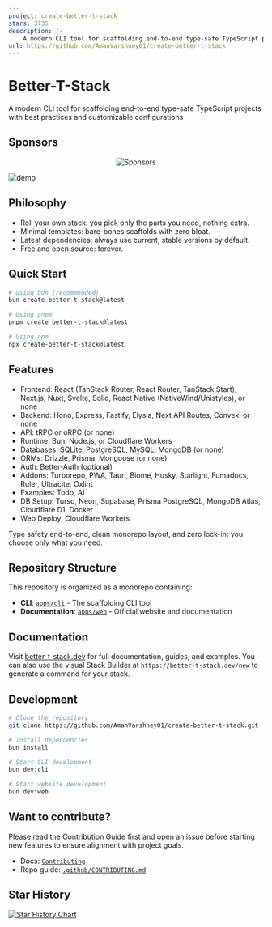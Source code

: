 ```yaml
---
project: create-better-t-stack
stars: 3735
description: |-
    A modern CLI tool for scaffolding end-to-end type-safe TypeScript projects with best practices and customizable configurations
url: https://github.com/AmanVarshney01/create-better-t-stack
---
```


# Better-T-Stack

A modern CLI tool for scaffolding end-to-end type-safe TypeScript projects with best practices and customizable configurations

## Sponsors

<p align="center">
<img src="https://sponsors.amanv.dev/sponsors.png" alt="Sponsors">
</p>

![demo](https://cdn.jsdelivr.net/gh/amanvarshney01/create-better-t-stack/demo.gif)

## Philosophy

- Roll your own stack: you pick only the parts you need, nothing extra.
- Minimal templates: bare-bones scaffolds with zero bloat.
- Latest dependencies: always use current, stable versions by default.
- Free and open source: forever.

## Quick Start

```bash
# Using bun (recommended)
bun create better-t-stack@latest

# Using pnpm
pnpm create better-t-stack@latest

# Using npm
npx create-better-t-stack@latest
```

## Features

- Frontend: React (TanStack Router, React Router, TanStack Start), Next.js, Nuxt, Svelte, Solid, React Native (NativeWind/Unistyles), or none
- Backend: Hono, Express, Fastify, Elysia, Next API Routes, Convex, or none
- API: tRPC or oRPC (or none)
- Runtime: Bun, Node.js, or Cloudflare Workers
- Databases: SQLite, PostgreSQL, MySQL, MongoDB (or none)
- ORMs: Drizzle, Prisma, Mongoose (or none)
- Auth: Better-Auth (optional)
- Addons: Turborepo, PWA, Tauri, Biome, Husky, Starlight, Fumadocs, Ruler, Ultracite, Oxlint
- Examples: Todo, AI
- DB Setup: Turso, Neon, Supabase, Prisma PostgreSQL, MongoDB Atlas, Cloudflare D1, Docker
- Web Deploy: Cloudflare Workers

Type safety end-to-end, clean monorepo layout, and zero lock-in: you choose only what you need.

## Repository Structure

This repository is organized as a monorepo containing:

- **CLI**: [`apps/cli`](apps/cli) - The scaffolding CLI tool
- **Documentation**: [`apps/web`](apps/web) - Official website and documentation

## Documentation

Visit [better-t-stack.dev](https://better-t-stack.dev) for full documentation, guides, and examples. You can also use the visual Stack Builder at `https://better-t-stack.dev/new` to generate a command for your stack.

## Development

```bash
# Clone the repository
git clone https://github.com/AmanVarshney01/create-better-t-stack.git

# Install dependencies
bun install

# Start CLI development
bun dev:cli

# Start website development
bun dev:web
```

## Want to contribute?

Please read the Contribution Guide first and open an issue before starting new features to ensure alignment with project goals.

- Docs: [`Contributing`](/apps/web/content/docs/contributing.mdx)
- Repo guide: [`.github/CONTRIBUTING.md`](.github/CONTRIBUTING.md)

## Star History

<a href="https://www.star-history.com/#AmanVarshney01/create-better-t-stack&Date">
 <picture>
   <source media="(prefers-color-scheme: dark)" srcset="https://api.star-history.com/svg?repos=AmanVarshney01/create-better-t-stack&type=Date&theme=dark" />
   <source media="(prefers-color-scheme: light)" srcset="https://api.star-history.com/svg?repos=AmanVarshney01/create-better-t-stack&type=Date" />
   <img alt="Star History Chart" src="https://api.star-history.com/svg?repos=AmanVarshney01/create-better-t-stack&type=Date" />
 </picture>
</a>

